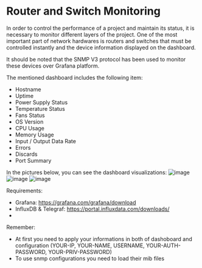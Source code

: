 # Router and Switch Monitoring

In order to control the performance of a project and maintain its status, it is necessary to monitor different layers of the project. One of the most important part of network hardwares is routers and switches that must be controlled instantly and the device information displayed on the dashboard.

It should be noted that the SNMP V3 protocol has been used to monitor these devices over Grafana platform.

The mentioned dashboard includes the following item:
- Hostname
- Uptime
- Power Supply Status
- Temperature Status
- Fans Status
- OS Version
- CPU Usage
- Memory Usage
- Input / Output Data Rate
- Errors
- Discards
- Port Summary

In the pictures below, you can see the dashboard visualizations:
![image](https://user-images.githubusercontent.com/43276746/172161239-28cdf6ca-5508-4b25-a9cb-21c9361de346.png)
![image](https://user-images.githubusercontent.com/43276746/172160329-6c4bc997-12b6-460a-8366-090bfd68d355.png)
![image](https://user-images.githubusercontent.com/43276746/172161564-317c8e18-5c82-4aa5-b0b7-22b6a4c11801.png)

Requirements:
- Grafana: https://grafana.com/grafana/download
- InfluxDB & Telegraf: https://portal.influxdata.com/downloads/
- 
Remember:
- At first you need to apply your informations in both of dashoboard and configuration (YOUR-IP, YOUR-NAME, USERNAME, YOUR-AUTH-PASSWORD, YOUR-PRIV-PASSWORD)
- To use snmp configurations you need to load their mib files
